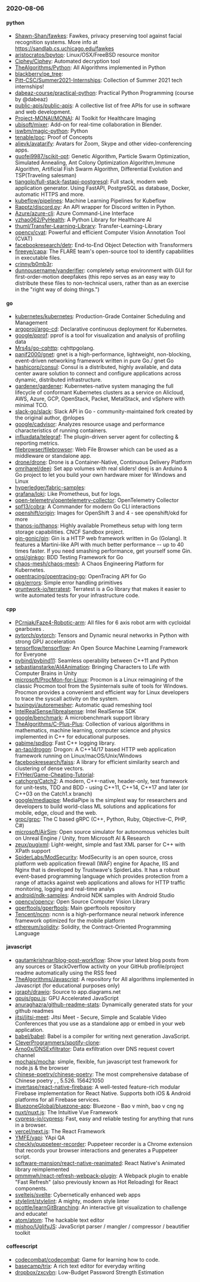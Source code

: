 ### 2020-08-06

#### python
* [Shawn-Shan/fawkes](https://github.com/Shawn-Shan/fawkes): Fawkes, privacy preserving tool against facial recognition systems. More info at https://sandlab.cs.uchicago.edu/fawkes
* [aristocratos/bpytop](https://github.com/aristocratos/bpytop): Linux/OSX/FreeBSD resource monitor
* [Ciphey/Ciphey](https://github.com/Ciphey/Ciphey): Automated decryption tool
* [TheAlgorithms/Python](https://github.com/TheAlgorithms/Python): All Algorithms implemented in Python
* [blackberry/pe_tree](https://github.com/blackberry/pe_tree): 
* [Pitt-CSC/Summer2021-Internships](https://github.com/Pitt-CSC/Summer2021-Internships): Collection of Summer 2021 tech internships!
* [dabeaz-course/practical-python](https://github.com/dabeaz-course/practical-python): Practical Python Programming (course by @dabeaz)
* [public-apis/public-apis](https://github.com/public-apis/public-apis): A collective list of free APIs for use in software and web development.
* [Project-MONAI/MONAI](https://github.com/Project-MONAI/MONAI): AI Toolkit for Healthcare Imaging
* [ubisoft/mixer](https://github.com/ubisoft/mixer): Add-on for real-time collaboration in Blender.
* [iswbm/magic-python](https://github.com/iswbm/magic-python): Python 
* [tenable/poc](https://github.com/tenable/poc): Proof of Concepts
* [alievk/avatarify](https://github.com/alievk/avatarify): Avatars for Zoom, Skype and other video-conferencing apps.
* [guofei9987/scikit-opt](https://github.com/guofei9987/scikit-opt): Genetic Algorithm, Particle Swarm Optimization, Simulated Annealing, Ant Colony Optimization Algorithm,Immune Algorithm, Artificial Fish Swarm Algorithm, Differential Evolution and TSP(Traveling salesman) 
* [tiangolo/full-stack-fastapi-postgresql](https://github.com/tiangolo/full-stack-fastapi-postgresql): Full stack, modern web application generator. Using FastAPI, PostgreSQL as database, Docker, automatic HTTPS and more.
* [kubeflow/pipelines](https://github.com/kubeflow/pipelines): Machine Learning Pipelines for Kubeflow
* [Rapptz/discord.py](https://github.com/Rapptz/discord.py): An API wrapper for Discord written in Python.
* [Azure/azure-cli](https://github.com/Azure/azure-cli): Azure Command-Line Interface
* [yzhao062/PyHealth](https://github.com/yzhao062/PyHealth): A Python Library for Healthcare AI
* [thuml/Transfer-Learning-Library](https://github.com/thuml/Transfer-Learning-Library): Transfer-Learning-Library
* [opencv/cvat](https://github.com/opencv/cvat): Powerful and efficient Computer Vision Annotation Tool (CVAT)
* [facebookresearch/detr](https://github.com/facebookresearch/detr): End-to-End Object Detection with Transformers
* [fireeye/capa](https://github.com/fireeye/capa): The FLARE team's open-source tool to identify capabilities in executable files.
* [crinny/b0mb3r](https://github.com/crinny/b0mb3r):    
* [dunnousername/yanderifier](https://github.com/dunnousername/yanderifier): completely setup environment with GUI for first-order-motion deepfakes (this repo serves as an easy way to distribute these files to non-technical users, rather than as an exercise in the "right way of doing things.")

#### go
* [kubernetes/kubernetes](https://github.com/kubernetes/kubernetes): Production-Grade Container Scheduling and Management
* [argoproj/argo-cd](https://github.com/argoproj/argo-cd): Declarative continuous deployment for Kubernetes.
* [google/pprof](https://github.com/google/pprof): pprof is a tool for visualization and analysis of profiling data
* [Mrs4s/go-cqhttp](https://github.com/Mrs4s/go-cqhttp): cqhttpgolang.
* [panjf2000/gnet](https://github.com/panjf2000/gnet):  gnet is a high-performance, lightweight, non-blocking, event-driven networking framework written in pure Go./ gnet  Go 
* [hashicorp/consul](https://github.com/hashicorp/consul): Consul is a distributed, highly available, and data center aware solution to connect and configure applications across dynamic, distributed infrastructure.
* [gardener/gardener](https://github.com/gardener/gardener): Kubernetes-native system managing the full lifecycle of conformant Kubernetes clusters as a service on Alicloud, AWS, Azure, GCP, OpenStack, Packet, MetalStack, and vSphere with minimal TCO.
* [slack-go/slack](https://github.com/slack-go/slack): Slack API in Go - community-maintained fork created by the original author, @nlopes
* [google/cadvisor](https://github.com/google/cadvisor): Analyzes resource usage and performance characteristics of running containers.
* [influxdata/telegraf](https://github.com/influxdata/telegraf): The plugin-driven server agent for collecting & reporting metrics.
* [filebrowser/filebrowser](https://github.com/filebrowser/filebrowser):  Web File Browser which can be used as a middleware or standalone app.
* [drone/drone](https://github.com/drone/drone): Drone is a Container-Native, Continuous Delivery Platform
* [omriharel/deej](https://github.com/omriharel/deej): Set app volumes with real sliders! deej is an Arduino & Go project to let you build your own hardware mixer for Windows and Linux
* [hyperledger/fabric-samples](https://github.com/hyperledger/fabric-samples): 
* [grafana/loki](https://github.com/grafana/loki): Like Prometheus, but for logs.
* [open-telemetry/opentelemetry-collector](https://github.com/open-telemetry/opentelemetry-collector): OpenTelemetry Collector
* [spf13/cobra](https://github.com/spf13/cobra): A Commander for modern Go CLI interactions
* [openshift/origin](https://github.com/openshift/origin): Images for OpenShift 3 and 4 - see openshift/okd for more
* [thanos-io/thanos](https://github.com/thanos-io/thanos): Highly available Prometheus setup with long term storage capabilities. CNCF Sandbox project.
* [gin-gonic/gin](https://github.com/gin-gonic/gin): Gin is a HTTP web framework written in Go (Golang). It features a Martini-like API with much better performance -- up to 40 times faster. If you need smashing performance, get yourself some Gin.
* [onsi/ginkgo](https://github.com/onsi/ginkgo): BDD Testing Framework for Go
* [chaos-mesh/chaos-mesh](https://github.com/chaos-mesh/chaos-mesh): A Chaos Engineering Platform for Kubernetes.
* [opentracing/opentracing-go](https://github.com/opentracing/opentracing-go): OpenTracing API for Go
* [pkg/errors](https://github.com/pkg/errors): Simple error handling primitives
* [gruntwork-io/terratest](https://github.com/gruntwork-io/terratest): Terratest is a Go library that makes it easier to write automated tests for your infrastructure code.

#### cpp
* [PCrnjak/Faze4-Robotic-arm](https://github.com/PCrnjak/Faze4-Robotic-arm): All files for 6 axis robot arm with cycloidal gearboxes .
* [pytorch/pytorch](https://github.com/pytorch/pytorch): Tensors and Dynamic neural networks in Python with strong GPU acceleration
* [tensorflow/tensorflow](https://github.com/tensorflow/tensorflow): An Open Source Machine Learning Framework for Everyone
* [pybind/pybind11](https://github.com/pybind/pybind11): Seamless operability between C++11 and Python
* [sebastianstarke/AI4Animation](https://github.com/sebastianstarke/AI4Animation): Bringing Characters to Life with Computer Brains in Unity
* [microsoft/ProcMon-for-Linux](https://github.com/microsoft/ProcMon-for-Linux): Procmon is a Linux reimagining of the classic Procmon tool from the Sysinternals suite of tools for Windows. Procmon provides a convenient and efficient way for Linux developers to trace the syscall activity on the system.
* [huxingyi/autoremesher](https://github.com/huxingyi/autoremesher): Automatic quad remeshing tool
* [IntelRealSense/librealsense](https://github.com/IntelRealSense/librealsense): Intel RealSense SDK
* [google/benchmark](https://github.com/google/benchmark): A microbenchmark support library
* [TheAlgorithms/C-Plus-Plus](https://github.com/TheAlgorithms/C-Plus-Plus): Collection of various algorithms in mathematics, machine learning, computer science and physics implemented in C++ for educational purposes.
* [gabime/spdlog](https://github.com/gabime/spdlog): Fast C++ logging library.
* [an-tao/drogon](https://github.com/an-tao/drogon): Drogon: A C++14/17 based HTTP web application framework running on Linux/macOS/Unix/Windows
* [facebookresearch/faiss](https://github.com/facebookresearch/faiss): A library for efficient similarity search and clustering of dense vectors.
* [FiYHer/Game-Cheating-Tutorial](https://github.com/FiYHer/Game-Cheating-Tutorial): 
* [catchorg/Catch2](https://github.com/catchorg/Catch2): A modern, C++-native, header-only, test framework for unit-tests, TDD and BDD - using C++11, C++14, C++17 and later (or C++03 on the Catch1.x branch)
* [google/mediapipe](https://github.com/google/mediapipe): MediaPipe is the simplest way for researchers and developers to build world-class ML solutions and applications for mobile, edge, cloud and the web.
* [grpc/grpc](https://github.com/grpc/grpc): The C based gRPC (C++, Python, Ruby, Objective-C, PHP, C#)
* [microsoft/AirSim](https://github.com/microsoft/AirSim): Open source simulator for autonomous vehicles built on Unreal Engine / Unity, from Microsoft AI & Research
* [zeux/pugixml](https://github.com/zeux/pugixml): Light-weight, simple and fast XML parser for C++ with XPath support
* [SpiderLabs/ModSecurity](https://github.com/SpiderLabs/ModSecurity): ModSecurity is an open source, cross platform web application firewall (WAF) engine for Apache, IIS and Nginx that is developed by Trustwave's SpiderLabs. It has a robust event-based programming language which provides protection from a range of attacks against web applications and allows for HTTP traffic monitoring, logging and real-time analys
* [android/ndk-samples](https://github.com/android/ndk-samples): Android NDK samples with Android Studio
* [opencv/opencv](https://github.com/opencv/opencv): Open Source Computer Vision Library
* [gperftools/gperftools](https://github.com/gperftools/gperftools): Main gperftools repository
* [Tencent/ncnn](https://github.com/Tencent/ncnn): ncnn is a high-performance neural network inference framework optimized for the mobile platform
* [ethereum/solidity](https://github.com/ethereum/solidity): Solidity, the Contract-Oriented Programming Language

#### javascript
* [gautamkrishnar/blog-post-workflow](https://github.com/gautamkrishnar/blog-post-workflow): Show your latest blog posts from any sources or StackOverflow activity on your GitHub profile/project readme automatically using the RSS feed
* [TheAlgorithms/Javascript](https://github.com/TheAlgorithms/Javascript): A repository for All algorithms implemented in Javascript (for educational purposes only)
* [jgraph/drawio](https://github.com/jgraph/drawio): Source to app.diagrams.net
* [gpujs/gpu.js](https://github.com/gpujs/gpu.js): GPU Accelerated JavaScript
* [anuraghazra/github-readme-stats](https://github.com/anuraghazra/github-readme-stats):  Dynamically generated stats for your github readmes
* [jitsi/jitsi-meet](https://github.com/jitsi/jitsi-meet): Jitsi Meet - Secure, Simple and Scalable Video Conferences that you use as a standalone app or embed in your web application.
* [babel/babel](https://github.com/babel/babel):  Babel is a compiler for writing next generation JavaScript.
* [CleverProgrammers/spotify-clone](https://github.com/CleverProgrammers/spotify-clone): 
* [Arno0x/DNSExfiltrator](https://github.com/Arno0x/DNSExfiltrator): Data exfiltration over DNS request covert channel
* [mochajs/mocha](https://github.com/mochajs/mocha):  simple, flexible, fun javascript test framework for node.js & the browser
* [chinese-poetry/chinese-poetry](https://github.com/chinese-poetry/chinese-poetry): The most comprehensive database of Chinese poetry , , 5.526. 156421050
* [invertase/react-native-firebase](https://github.com/invertase/react-native-firebase):  A well-tested feature-rich modular Firebase implementation for React Native. Supports both iOS & Android platforms for all Firebase services.
* [BluezoneGlobal/bluezone-app](https://github.com/BluezoneGlobal/bluezone-app): Bluezone - Bao v minh, bao v cng ng
* [nuxt/nuxt.js](https://github.com/nuxt/nuxt.js): The Intuitive Vue Framework
* [cypress-io/cypress](https://github.com/cypress-io/cypress): Fast, easy and reliable testing for anything that runs in a browser.
* [vercel/next.js](https://github.com/vercel/next.js): The React Framework
* [YMFE/yapi](https://github.com/YMFE/yapi): YApi QA
* [checkly/puppeteer-recorder](https://github.com/checkly/puppeteer-recorder): Puppeteer recorder is a Chrome extension that records your browser interactions and generates a Puppeteer script.
* [software-mansion/react-native-reanimated](https://github.com/software-mansion/react-native-reanimated): React Native's Animated library reimplemented
* [pmmmwh/react-refresh-webpack-plugin](https://github.com/pmmmwh/react-refresh-webpack-plugin): A Webpack plugin to enable "Fast Refresh" (also previously known as Hot Reloading) for React components.
* [sveltejs/svelte](https://github.com/sveltejs/svelte): Cybernetically enhanced web apps
* [stylelint/stylelint](https://github.com/stylelint/stylelint): A mighty, modern style linter
* [pcottle/learnGitBranching](https://github.com/pcottle/learnGitBranching): An interactive git visualization to challenge and educate!
* [atom/atom](https://github.com/atom/atom): The hackable text editor
* [mishoo/UglifyJS](https://github.com/mishoo/UglifyJS): JavaScript parser / mangler / compressor / beautifier toolkit

#### coffeescript
* [codecombat/codecombat](https://github.com/codecombat/codecombat): Game for learning how to code.
* [basecamp/trix](https://github.com/basecamp/trix): A rich text editor for everyday writing
* [dropbox/zxcvbn](https://github.com/dropbox/zxcvbn): Low-Budget Password Strength Estimation
